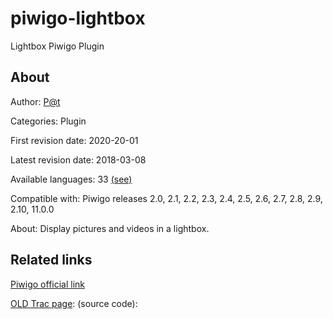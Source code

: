 
# piwigo-lightbox
Lightbox Piwigo Plugin


## About

Author: [P@t](https://piwigo.org/forum/profile.php?id=3449)

Categories: Plugin

First revision date: 2020-20-01

Latest revision date: 2018-03-08

Available languages: 33 [(see)](https://piwigo.org/ext/extension_view.php?eid=280#flags-all)

Compatible with: Piwigo releases 2.0, 2.1, 2.2, 2.3, 2.4, 2.5, 2.6, 2.7, 2.8, 2.9, 2.10, 11.0.0

About: Display pictures and videos in a lightbox.


## Related links
[Piwigo official link](https://piwigo.org/ext/extension_view.php?eid=280)

[OLD Trac page](http://piwigo.org/dev/browser/extensions/lightbox): (source code):
